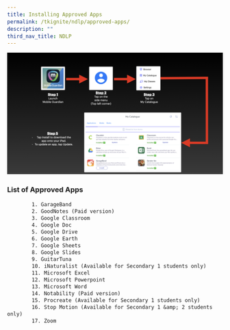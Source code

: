 ```yaml
---
title: Installing Approved Apps
permalink: /tkignite/ndlp/approved-apps/
description: ""
third_nav_title: NDLP
---
```

<center>
	<a href="https://raw.githubusercontent.com/isomerpages/moe-tkgs/staging/images/PDLP/About_ipad/Approved_apps/approved_a.png"><img src="/images/PDLP/About_ipad/Approved_apps/approved_a.png">
	</a>
		</center>

<h3>List of Approved Apps</h3>

			1. GarageBand
			2. GoodNotes (Paid version)
			3. Google Classroom
			4. Google Doc
			5. Google Drive
			6. Google Earth
			7. Google Sheets 
			8. Google Slides
			9. GuitarTuna
			10. iNaturalist (Available for Secondary 1 students only)			
			11. Microsoft Excel
			12. Microsoft Powerpoint
			13. Microsoft Word
			14. Notability (Paid version)
			15. Procreate (Available for Secondary 1 students only)
			16. Stop Motion (Available for Secondary 1 &amp; 2 students only)
			17. Zoom